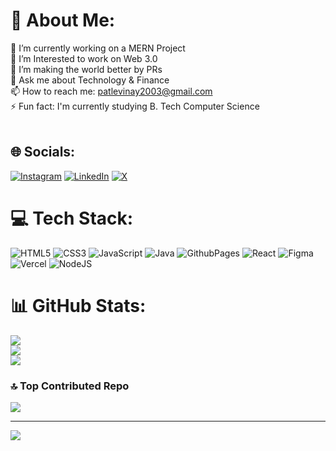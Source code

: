 # 💫 About Me:
🔭 I’m currently working on a MERN Project<br>🌱 I’m Interested to work on Web 3.0<br>👯 I’m making the world better by PRs<br>💬 Ask me about Technology & Finance<br>📫 How to reach me: patlevinay2003@gmail.com<br>⚡ Fun fact: I'm currently studying B. Tech Computer Science<br><br>


## 🌐 Socials:
[![Instagram](https://img.shields.io/badge/Instagram-%23E4405F.svg?logo=Instagram&logoColor=white)](https://instagram.com/https://www.instagram.com/mr.vinay_patle/) [![LinkedIn](https://img.shields.io/badge/LinkedIn-%230077B5.svg?logo=linkedin&logoColor=white)](https://linkedin.com/in/https://www.linkedin.com/in/vinaypatle/) [![X](https://img.shields.io/badge/X-black.svg?logo=X&logoColor=white)](https://x.com/https://x.com/patlevinay2003) 

# 💻 Tech Stack:
![HTML5](https://img.shields.io/badge/html5-%23E34F26.svg?style=plastic&logo=html5&logoColor=white) ![CSS3](https://img.shields.io/badge/css3-%231572B6.svg?style=plastic&logo=css3&logoColor=white) ![JavaScript](https://img.shields.io/badge/javascript-%23323330.svg?style=plastic&logo=javascript&logoColor=%23F7DF1E) ![Java](https://img.shields.io/badge/java-%23ED8B00.svg?style=plastic&logo=openjdk&logoColor=white) ![GithubPages](https://img.shields.io/badge/github%20pages-121013?style=plastic&logo=github&logoColor=white) ![React](https://img.shields.io/badge/react-%2320232a.svg?style=plastic&logo=react&logoColor=%2361DAFB) ![Figma](https://img.shields.io/badge/figma-%23F24E1E.svg?style=plastic&logo=figma&logoColor=white) ![Vercel](https://img.shields.io/badge/vercel-%23000000.svg?style=plastic&logo=vercel&logoColor=white) ![NodeJS](https://img.shields.io/badge/node.js-6DA55F?style=plastic&logo=node.js&logoColor=white)
# 📊 GitHub Stats:
![](https://github-readme-stats.vercel.app/api?username=vinay-patle&theme=dark&hide_border=false&include_all_commits=true&count_private=true)<br/>
![](https://github-readme-streak-stats.herokuapp.com/?user=vinay-patle&theme=dark&hide_border=false)<br/>
![](https://github-readme-stats.vercel.app/api/top-langs/?username=vinay-patle&theme=dark&hide_border=false&include_all_commits=true&count_private=true&layout=compact)

### 🔝 Top Contributed Repo
![](https://github-contributor-stats.vercel.app/api?username=vinay-patle&limit=5&theme=dark&combine_all_yearly_contributions=true)

---
[![](https://visitcount.itsvg.in/api?id=vinay-patle&icon=5&color=6)](https://visitcount.itsvg.in)

<!-- Proudly created with GPRM ( https://gprm.itsvg.in ) -->
